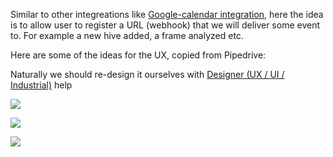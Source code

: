 Similar to other integreations like [Google-calendar integration](https://www.notion.so/Google-calendar-integration-a5b2322fc3ba4e73a0ee14bf968ffcaf?pvs=21), here the idea is to allow user to register a URL (webhook) that we will deliver some event to. For example a new hive added, a frame analyzed etc.

Here are some of the ideas for the UX, copied from Pipedrive:

Naturally we should re-design it ourselves with [Designer (UX / UI / Industrial)](https://www.notion.so/Designer-UX-UI-Industrial-454c89d18d7e4eeb822c54d9966bc169?pvs=21) help


![](../../../../../Screenshot%202024-06-20%20at%2013.58.03.png)

![](../../../../../Screenshot%202024-06-20%20at%2013.57.43.png)

![](../../../../../Screenshot%202024-06-20%20at%2013.57.39.png)